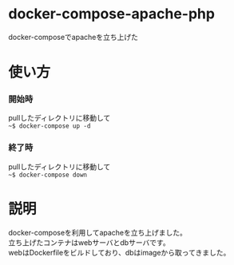 # docker-compose-apache-php
docker-composeでapacheを立ち上げた

# 使い方
### 開始時
pullしたディレクトリに移動して<br>
`~$ docker-compose up -d`
### 終了時
pullしたディレクトリに移動して<br>
`~$ docker-compose down`

# 説明
docker-composeを利用してapacheを立ち上げました。<br>
立ち上げたコンテナはwebサーバとdbサーバです。<br>
webはDockerfileをビルドしており、dbはimageから取ってきました。

